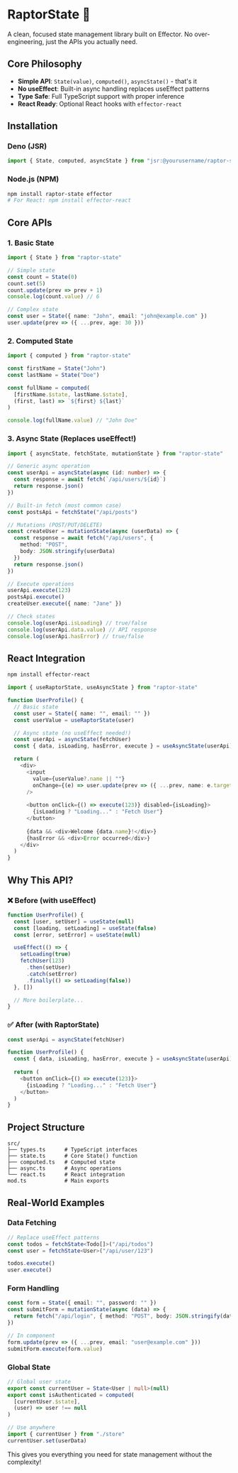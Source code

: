 # RaptorState 🦖

A clean, focused state management library built on Effector. No over-engineering, just the APIs you actually need.

## Core Philosophy

- **Simple API**: `State(value)`, `computed()`, `asyncState()` - that's it
- **No useEffect**: Built-in async handling replaces useEffect patterns
- **Type Safe**: Full TypeScript support with proper inference
- **React Ready**: Optional React hooks with `effector-react`

## Installation

### Deno (JSR)
```typescript
import { State, computed, asyncState } from "jsr:@yourusername/raptor-state"
```

### Node.js (NPM)
```bash
npm install raptor-state effector
# For React: npm install effector-react
```

## Core APIs

### 1. Basic State

```typescript
import { State } from "raptor-state"

// Simple state
const count = State(0)
count.set(5)
count.update(prev => prev + 1)
console.log(count.value) // 6

// Complex state
const user = State({ name: "John", email: "john@example.com" })
user.update(prev => ({ ...prev, age: 30 }))
```

### 2. Computed State

```typescript
import { computed } from "raptor-state"

const firstName = State("John")
const lastName = State("Doe")

const fullName = computed(
  [firstName.$state, lastName.$state],
  (first, last) => `${first} ${last}`
)

console.log(fullName.value) // "John Doe"
```

### 3. Async State (Replaces useEffect!)

```typescript
import { asyncState, fetchState, mutationState } from "raptor-state"

// Generic async operation
const userApi = asyncState(async (id: number) => {
  const response = await fetch(`/api/users/${id}`)
  return response.json()
})

// Built-in fetch (most common case)
const postsApi = fetchState("/api/posts")

// Mutations (POST/PUT/DELETE)
const createUser = mutationState(async (userData) => {
  const response = await fetch("/api/users", {
    method: "POST",
    body: JSON.stringify(userData)
  })
  return response.json()
})

// Execute operations
userApi.execute(123)
postsApi.execute()
createUser.execute({ name: "Jane" })

// Check states
console.log(userApi.isLoading) // true/false
console.log(userApi.data.value) // API response
console.log(userApi.hasError) // true/false
```

## React Integration

```bash
npm install effector-react
```

```typescript
import { useRaptorState, useAsyncState } from "raptor-state"

function UserProfile() {
  // Basic state
  const user = State({ name: "", email: "" })
  const userValue = useRaptorState(user)

  // Async state (no useEffect needed!)
  const userApi = asyncState(fetchUser)
  const { data, isLoading, hasError, execute } = useAsyncState(userApi)

  return (
    <div>
      <input 
        value={userValue?.name || ""} 
        onChange={(e) => user.update(prev => ({ ...prev, name: e.target.value }))}
      />
      
      <button onClick={() => execute(123)} disabled={isLoading}>
        {isLoading ? "Loading..." : "Fetch User"}
      </button>
      
      {data && <div>Welcome {data.name}!</div>}
      {hasError && <div>Error occurred</div>}
    </div>
  )
}
```

## Why This API?

### ❌ Before (with useEffect)
```typescript
function UserProfile() {
  const [user, setUser] = useState(null)
  const [loading, setLoading] = useState(false)
  const [error, setError] = useState(null)

  useEffect(() => {
    setLoading(true)
    fetchUser(123)
      .then(setUser)
      .catch(setError)
      .finally(() => setLoading(false))
  }, [])

  // More boilerplate...
}
```

### ✅ After (with RaptorState)
```typescript
const userApi = asyncState(fetchUser)

function UserProfile() {
  const { data, isLoading, hasError, execute } = useAsyncState(userApi)
  
  return (
    <button onClick={() => execute(123)}>
      {isLoading ? "Loading..." : "Fetch User"}
    </button>
  )
}
```

## Project Structure

```
src/
├── types.ts      # TypeScript interfaces
├── state.ts      # Core State() function
├── computed.ts   # Computed state
├── async.ts      # Async operations
└── react.ts      # React integration
mod.ts            # Main exports
```

## Real-World Examples

### Data Fetching
```typescript
// Replace useEffect patterns
const todos = fetchState<Todo[]>("/api/todos")
const user = fetchState<User>("/api/user/123")

todos.execute()
user.execute()
```

### Form Handling
```typescript
const form = State({ email: "", password: "" })
const submitForm = mutationState(async (data) => {
  return fetch("/api/login", { method: "POST", body: JSON.stringify(data) })
})

// In component
form.update(prev => ({ ...prev, email: "user@example.com" }))
submitForm.execute(form.value)
```

### Global State
```typescript
// Global user state
export const currentUser = State<User | null>(null)
export const isAuthenticated = computed(
  [currentUser.$state], 
  (user) => user !== null
)

// Use anywhere
import { currentUser } from "./store"
currentUser.set(userData)
```

This gives you everything you need for state management without the complexity!
